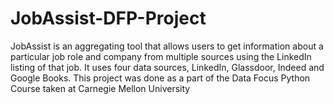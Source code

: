 # JobAssist-DFP-Project
JobAssist is an aggregating tool that allows users to get information about a particular job role and company from multiple sources using the LinkedIn listing of that job. It uses four data sources, LinkedIn, Glassdoor, Indeed and Google Books. This project was done as a part of the Data Focus Python Course taken at Carnegie Mellon University
